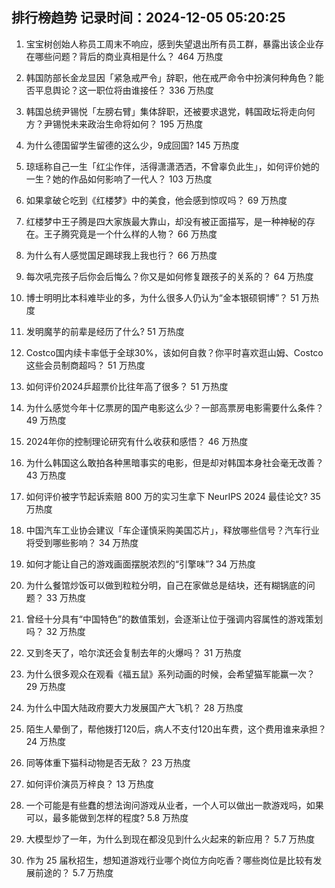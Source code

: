 
## 排行榜趋势 记录时间：2024-12-05 05:20:25
  
  1. 宝宝树创始人称员工周末不响应，感到失望退出所有员工群，暴露出该企业存在哪些问题？背后的商业真相是什么？ 464 万热度
    
  2. 韩国防部长金龙显因「紧急戒严令」辞职，他在戒严命令中扮演何种角色？能否平息舆论？这一职位将由谁接任？ 336 万热度
    
  3. 韩国总统尹锡悦「左膀右臂」集体辞职，还被要求退党，韩国政坛将走向何方？尹锡悦未来政治生命将如何？ 195 万热度
    
  4. 为什么德国留学生留德的这么少，9成回国? 145 万热度
    
  5. 琼瑶称自己一生「红尘作伴，活得潇潇洒洒，不曾辜负此生」，如何评价她的一生？她的作品如何影响了一代人？ 103 万热度
    
  6. 如果拿破仑吃到《红楼梦》中的美食，他会感到惊叹吗？ 69 万热度
    
  7. 红楼梦中王子腾是四大家族最大靠山，却没有被正面描写，是一种神秘的存在。王子腾究竟是一个什么样的人物？ 66 万热度
    
  8. 为什么有人感觉国足踢球我上我也行？ 66 万热度
    
  9. 每次吼完孩子后你会后悔么？你又是如何修复跟孩子的关系的？ 64 万热度
    
  10. 博士明明比本科难毕业的多，为什么很多人仍认为“金本银硕铜博”？ 51 万热度
    
  11. 发明魔芋的前辈是经历了什么? 51 万热度
    
  12. Costco国内续卡率低于全球30%，该如何自救？你平时喜欢逛山姆、Costco这些会员制商超吗？ 51 万热度
    
  13. 如何评价2024乒超票价比往年高了很多？ 51 万热度
    
  14. 为什么感觉今年十亿票房的国产电影这么少？一部高票房电影需要什么条件？ 49 万热度
    
  15. 2024年你的控制理论研究有什么收获和感悟？ 46 万热度
    
  16. 为什么韩国这么敢拍各种黑暗事实的电影，但是却对韩国本身社会毫无改善？ 43 万热度
    
  17. 如何评价被字节起诉索赔 800 万的实习生拿下 NeurIPS 2024 最佳论文? 35 万热度
    
  18. 中国汽车工业协会建议「车企谨慎采购美国芯片」，释放哪些信号？汽车行业将受到哪些影响？ 34 万热度
    
  19. 如何才能让自己的游戏画面摆脱浓烈的“引擎味”? 34 万热度
    
  20. 为什么餐馆炒饭可以做到粒粒分明，自己在家做总是结块，还有糊锅底的问题？ 33 万热度
    
  21. 曾经十分具有“中国特色”的数值策划，会逐渐让位于强调内容属性的游戏策划吗？ 32 万热度
    
  22. 又到冬天了，哈尔滨还会复制去年的火爆吗？ 31 万热度
    
  23. 为什么很多观众在观看《福五鼠》系列动画的时候，会希望猫军能赢一次？ 29 万热度
    
  24. 为什么中国大陆政府要大力发展国产大飞机？ 28 万热度
    
  25. 陌生人晕倒了，帮他拨打120后，病人不支付120出车费，这个费用谁来承担？ 24 万热度
    
  26. 同等体重下猫科动物是否无敌？ 23 万热度
    
  27. 如何评价演员万梓良？ 13 万热度
    
  28. 一个可能是有些蠢的想法询问游戏从业者，一个人可以做出一款游戏吗，如果可以，最多能做到怎样的程度? 5.8 万热度
    
  29. 大模型炒了一年，为什么到现在都没见到什么火起来的新应用？ 5.7 万热度
    
  30. 作为 25 届秋招生，想知道游戏行业哪个岗位方向吃香？哪些岗位是比较有发展前途的？ 5.7 万热度
    